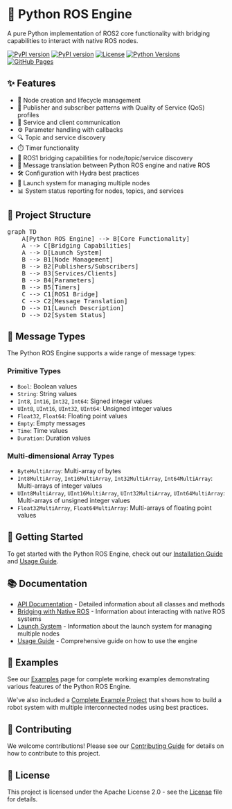 # 🚀 Python ROS Engine

A pure Python implementation of ROS2 core functionality with bridging capabilities to interact with native ROS nodes.

[![PyPI version](https://badge.fury.io/py/python-ros-engine.svg)](https://badge.fury.io/py/python-ros-engine)
[![PyPI version](https://img.shields.io/pypi/v/python-ros-engine.svg)](https://pypi.org/project/python-ros-engine/)
[![License](https://img.shields.io/badge/License-Apache%202.0-blue.svg)](https://opensource.org/licenses/Apache-2.0)
[![Python Versions](https://img.shields.io/pypi/pyversions/python-ros-engine.svg)](https://pypi.org/project/python-ros-engine/)
[![GitHub Pages](https://img.shields.io/badge/docs-GitHub%20Pages-blue)](https://yhbcode000.github.io/python-ros-engine/)

## ✨ Features

- 🔄 Node creation and lifecycle management
- 📢 Publisher and subscriber patterns with Quality of Service (QoS) profiles
- 🤝 Service and client communication
- ⚙️ Parameter handling with callbacks
- 🔍 Topic and service discovery
- ⏱️ Timer functionality
- 🌉 ROS1 bridging capabilities for node/topic/service discovery
- 📨 Message translation between Python ROS engine and native ROS
- 🛠️ Configuration with Hydra best practices
- 🚦 Launch system for managing multiple nodes
- 📊 System status reporting for nodes, topics, and services

## 📁 Project Structure

<pre class="mermaid">
graph TD
    A[Python ROS Engine] --> B[Core Functionality]
    A --> C[Bridging Capabilities]
    A --> D[Launch System]
    B --> B1[Node Management]
    B --> B2[Publishers/Subscribers]
    B --> B3[Services/Clients]
    B --> B4[Parameters]
    B --> B5[Timers]
    C --> C1[ROS1 Bridge]
    C --> C2[Message Translation]
    D --> D1[Launch Description]
    D --> D2[System Status]
</pre>

## 📨 Message Types

The Python ROS Engine supports a wide range of message types:

### Primitive Types
- `Bool`: Boolean values
- `String`: String values
- `Int8`, `Int16`, `Int32`, `Int64`: Signed integer values
- `UInt8`, `UInt16`, `UInt32`, `UInt64`: Unsigned integer values
- `Float32`, `Float64`: Floating point values
- `Empty`: Empty messages
- `Time`: Time values
- `Duration`: Duration values

### Multi-dimensional Array Types
- `ByteMultiArray`: Multi-array of bytes
- `Int8MultiArray`, `Int16MultiArray`, `Int32MultiArray`, `Int64MultiArray`: Multi-arrays of integer values
- `UInt8MultiArray`, `UInt16MultiArray`, `UInt32MultiArray`, `UInt64MultiArray`: Multi-arrays of unsigned integer values
- `Float32MultiArray`, `Float64MultiArray`: Multi-arrays of floating point values

## 🚀 Getting Started

To get started with the Python ROS Engine, check out our [Installation Guide](installation.md) and [Usage Guide](usage.md).

## 📚 Documentation

- [API Documentation](api.md) - Detailed information about all classes and methods
- [Bridging with Native ROS](bridging.md) - Information about interacting with native ROS systems
- [Launch System](launch.md) - Information about the launch system for managing multiple nodes
- [Usage Guide](usage.md) - Comprehensive guide on how to use the engine

## 🧪 Examples

See our [Examples](examples.md) page for complete working examples demonstrating various features of the Python ROS Engine.

We've also included a [Complete Example Project](examples.md#complete-example-project) that shows how to build a robot system with multiple interconnected nodes using best practices.

## 🤝 Contributing

We welcome contributions! Please see our [Contributing Guide](contributing.md) for details on how to contribute to this project.

## 📄 License

This project is licensed under the Apache License 2.0 - see the [License](license.md) file for details.